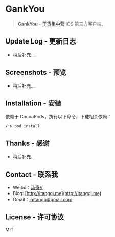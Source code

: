 
GankYou
=========

>**GankYou** - [干货集中营](http://gank.io/) iOS 第三方客户端。

## Update Log - 更新日志

- 稍后补充...

## Screenshots - 预览

- 稍后补充...



## Installation - 安装

依赖于 CocoaPods，执行以下命令，下载相关依赖：

    /:> pod install
    
    
## Thanks - 感谢

- 稍后补充...

## Contact - 联系我

- Weibo：[汤奇V](http://weibo.com/qiktang)
- Blog: [http://itangqi.me](http://itangqi.me)
- Gmail：[imtangqi#gmail.com](mailto:imtangqi@gmail.com "欢迎与我联系")

## License - 许可协议

MIT

